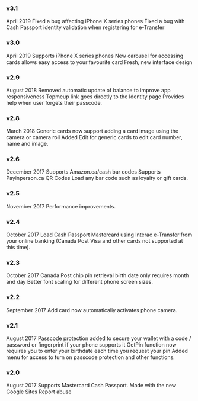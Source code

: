 ### v3.1
April 2019
Fixed a bug affecting iPhone X series phones
Fixed a bug with Cash Passport identity validation when registering for e-Transfer
### v3.0
April 2019
Supports iPhone X series phones
New carousel for accessing cards allows easy access to your favourite card
Fresh, new interface design
### v2.9
August 2018 
Removed automatic update of balance to improve app responsiveness
Topmeup link goes directly to the Identity page
Provides help when user forgets their passcode.
### v2.8
March 2018 
Generic cards now support adding a card image using the camera or camera roll
Added Edit for generic cards to edit card number, name and image.
### v2.6
December 2017
Supports Amazon.ca/cash bar codes
Supports Payinperson.ca QR Codes
Load any bar code such as loyalty or gift cards.
### v2.5
November 2017
Performance improvements.
### v2.4
October 2017 
Load Cash Passport Mastercard using Interac e-Transfer from your online banking (Canada Post Visa and other cards not supported at this time).
### v2.3
October 2017
Canada Post chip pin retrieval birth date only requires month and day
Better font scaling for different phone screen sizes.
### v2.2
September 2017
Add card now automatically activates phone camera.
### v2.1
August 2017
Passcode protection added to secure your wallet with a code / password or fingerprint if your phone supports it
GetPin function now requires you to enter your birthdate each time you request your pin
Added menu for access to turn on passcode protection and other functions.
### v2.0
August 2017
Supports Mastercard Cash Passport.
Made with the new Google Sites	Report abuse
